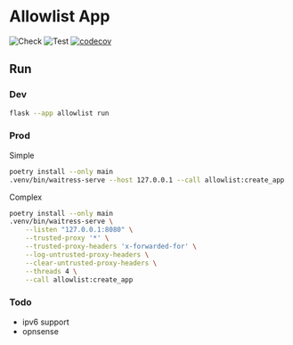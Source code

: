 # Allowlist App

![Check](https://github.com/kism/allow-list-app/actions/workflows/check.yml/badge.svg)
![Test](https://github.com/kism/allow-list-app/actions/workflows/test.yml/badge.svg)
[![codecov](https://codecov.io/gh/kism/allow-list-app/graph/badge.svg?token=2376WBPJE6)](https://codecov.io/gh/kism/allow-list-app)



## Run

### Dev

```bash
flask --app allowlist run
```

### Prod

Simple

```bash
poetry install --only main
.venv/bin/waitress-serve --host 127.0.0.1 --call allowlist:create_app
```

Complex

```bash
poetry install --only main
.venv/bin/waitress-serve \
    --listen "127.0.0.1:8080" \
    --trusted-proxy '*' \
    --trusted-proxy-headers 'x-forwarded-for' \
    --log-untrusted-proxy-headers \
    --clear-untrusted-proxy-headers \
    --threads 4 \
    --call allowlist:create_app
```

### Todo

- ipv6 support
- opnsense
